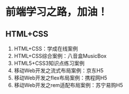 # 前端学习之路，加油！
## HTML+CSS
1. HTML+CSS：学成在线案例  
2. HTML+CSS综合案例：八音盒MusicBox  
3. HTML5+CSS3知识点练习案例  
4. 移动Web开发之流式布局案例：京东H5  
5. 移动Web开发之flex布局案例：携程网H5  
6. 移动Web开发之rem适配布局案例：苏宁易购H5